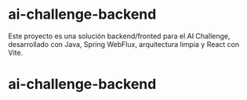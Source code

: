# ai-challenge-backend
Este proyecto es una solución backend/fronted para el AI Challenge, desarrollado con Java, Spring WebFlux, arquitectura limpia y React con Vite.
# ai-challenge-backend
